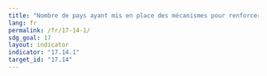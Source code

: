 ```yaml
---
title: "Nombre de pays ayant mis en place des mécanismes pour renforcer la cohérence des politiques de développement durable"
lang: fr
permalink: /fr/17-14-1/
sdg_goal: 17
layout: indicator
indicator: "17.14.1"
target_id: "17.14"
---
```


